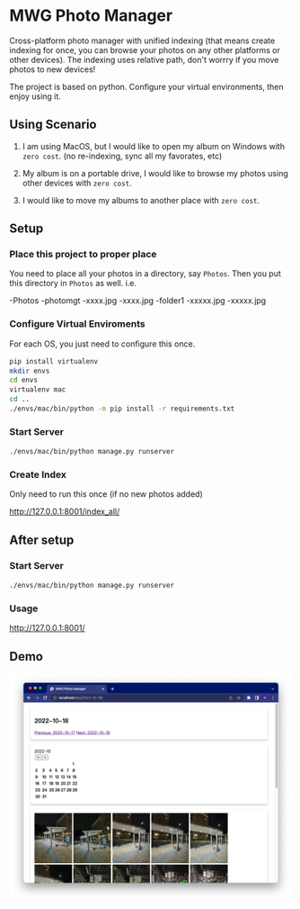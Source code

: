 # MWG Photo Manager

Cross-platform photo manager with unified indexing (that means create indexing for once, you can browse your photos on any other platforms or other devices). The indexing uses relative path, don't worrry if you move photos to new devices!

The project is based on python. Configure your virtual environments, then enjoy using it.

## Using Scenario

1. I am using MacOS, but I would like to open my album on Windows with `zero cost`. (no re-indexing, sync all my favorates, etc)

2. My album is on a portable drive, I would like to browse my photos using other devices with `zero cost`.

3. I would like to move my albums to another place with `zero cost`.



## Setup

### Place this project to proper place

You need to place all your photos in a directory, say `Photos`. Then you put this directory in `Photos` as well. i.e.

-Photos
    -photomgt
    -xxxx.jpg
    -xxxx.jpg
    -folder1
        -xxxxx.jpg
        -xxxxx.jpg
    
### Configure Virtual Enviroments

For each OS, you just need to configure this once.

```bash
pip install virtualenv
mkdir envs
cd envs
virtualenv mac
cd ..
./envs/mac/bin/python -m pip install -r requirements.txt
```

### Start Server

```bash
./envs/mac/bin/python manage.py runserver
```

### Create Index

Only need to run this once (if no new photos added)

http://127.0.0.1:8001/index_all/


## After setup

### Start Server

```bash
./envs/mac/bin/python manage.py runserver
```

### Usage

http://127.0.0.1:8001/


## Demo

![](images/demo.png)